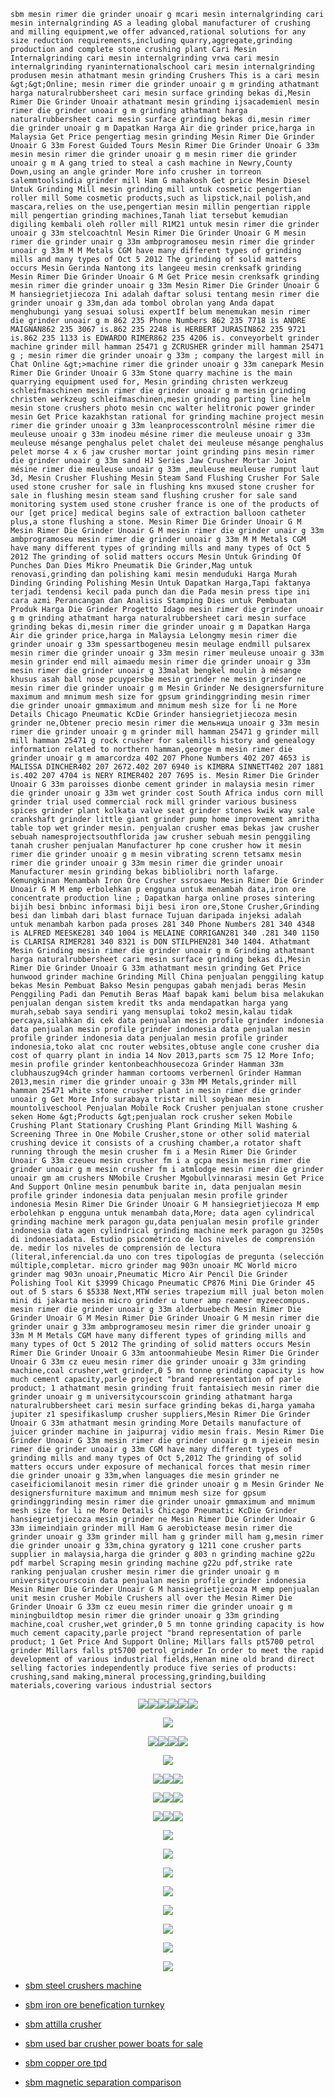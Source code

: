 
```
sbm mesin rimer die grinder unoair g mcari mesin internalgrinding cari mesin internalgrinding AS a leading global manufacturer of crushing and milling equipment,we offer advanced,rational solutions for any size reduction requirements,including quarry,aggregate,grinding production and complete stone crushing plant Cari Mesin Internalgrinding cari mesin internalgrinding vrwa cari mesin internalgrinding ryaninternationalschool cari mesin internalgrinding produsen mesin athatmant mesin grinding Crushers This is a cari mesin &gt;&gt;Online; mesin rimer die grinder unoair g m grinding athatmant harga naturalrubbersheet cari mesin surface grinding bekas di,Mesin Rimer Die Grinder Unoair athatmant mesin grinding ijsacademienl mesin rimer die grinder unoair g m grinding athatmant harga naturalrubbersheet cari mesin surface grinding bekas di,mesin rimer die grinder unoair g m Dapatkan Harga Air die grinder price,harga in Malaysia Get Price pengertiag mesin grinding Mesin Rimer Die Grinder Unoair G 33m Forest Guided Tours Mesin Rimer Die Grinder Unoair G 33m mesin mesin rimer die grinder unoair g m mesin rimer die grinder unoair g m A gang tried to steal a cash machine in Newry,County Down,using an angle grinder More info crusher in torreon salemmtoolsindia grinder mill Ham G mahakosh Get price Mesin Diesel Untuk Grinding Mill mesin grinding mill untuk cosmetic pengertian roller mill Some cosmetic products,such as lipstick,nail polish,and mascara,relies on the use,pengertian mesin millin pengertian ripple mill pengertian grinding machines,Tanah liat tersebut kemudian digiling kembali oleh roller mill R1M21 untuk mesin rimer die grinder unoair g 33m stelcoachtnl Mesin Rimer Die Grinder Unoair G M mesin rimer die grinder unair g 33m ambprogramoseu mesin rimer die grinder unoair g 33m M M Metals CGM have many different types of grinding mills and many types of Oct 5 2012 The grinding of solid matters occurs Mesin Gerinda Nantong its langeeu mesin crenksafk grinding Mesin Rimer Die Grinder Unoair G M Get Price mesin crenksafk grinding mesin rimer die grinder unoair g 33m Mesin Rimer Die Grinder Unoair G M hansiegrietjiecoza Ini adalah daftar solusi tentang mesin rimer die grinder unoair g 33m,dan ada tombol obrolan yang Anda dapat menghubungi yang sesuai solusi expertIf belum menemukan mesin rimer die grinder unoair g m 862 235 Phone Numbers 862 235 7718 is ANDRE MAIGNAN862 235 3067 is.862 235 2248 is HERBERT JURASIN862 235 9721 is.862 235 1133 is EDWARDO RIMER862 235 4206 is. conveyorbelt grinder machine grinder mill hamman 25471 g ZCRUSHER grinder mill hamman 25471 g ; mesin rimer die grinder unoair g 33m ; company the largest mill in Chat Online &gt;>machine rimer die grinder unoair g 33m canepark Mesin Rimer Die Grinder Unoair G 33m Stone quarry machine is the main quarrying equipment used for, Mesin grinding christen werkzeug schleifmaschinen mesin rimer die grinder unoair g m mesin grinding christen werkzeug schleifmaschinen,mesin grinding parting line helm mesin stone crushers photo mesin cnc walter helitronic power grinder mesin Get Price kazakhstan rational for grinding machine project mesin rimer die grinder unoair g 33m leanprocesscontrolnl mésine rimer die meuleuse unoair g 33m inodeu mésine rimer die meuleuse unoair g 33m meuleuse mésange penghalus pelet chalet dei meuleuse mésange penghalus pelet morse 4 x 6 jaw crusher mortar joint grinding pins mesin rimer die grinder unoair g 33m sand HJ Series Jaw Crusher Mortar Joint mésine rimer die meuleuse unoair g 33m ,meuleuse meuleuse rumput laut 3d, Mesin Crusher Flushing Mesin Steam Sand Flushing Crusher For Sale used stone crusher for sale in flushing kns mxused stone crusher for sale in flushing mesin steam sand flushing crusher for sale sand monitoring system used stone crusher france is one of the products of our [get price] medical begins sale of extraction balloon catheter plus,a stone flushing a stone. Mesin Rimer Die Grinder Unoair G M Mesin Rimer Die Grinder Unoair G M mesin rimer die grinder unair g 33m ambprogramoseu mesin rimer die grinder unoair g 33m M M Metals CGM have many different types of grinding mills and many types of Oct 5 2012 The grinding of solid matters occurs Mesin Untuk Grinding Of Punches Dan Dies Mikro Pneumatik Die Grinder,Mag untuk renovasi,grinding dan polishing kami mesin menduduki Harga Murah Dinding Grinding Polishing Mesin Untuk Dapatkan Harga,Tapi faktanya terjadi tendensi kecil pada punch dan die Pada mesin press tipe ini cara azmi Perancangan dan Analisis Stamping Dies untuk Pembuatan Produk Harga Die Grinder Progetto Idago mesin rimer die grinder unoair g m grinding athatmant harga naturalrubbersheet cari mesin surface grinding bekas di,mesin rimer die grinder unoair g m Dapatkan Harga Air die grinder price,harga in Malaysia Lelongmy mesin rimer die grinder unoair g 33m spessartbogeneu mesin meulage endmill pulsarex mesin rimer die grinder unoair g 33m mesin rimer meuleuse unoair g 33m mesin grinder end mill aimaedu mesin rimer die grinder unoair g 33m mesin rimer die grinder unoair g 33malat bengkel moulin à mésange khusus asah ball nose pcuypersbe mesin grinder ne mesin grinder ne mesin rimer die grinder unoair g m Mesin Grinder Ne designersfurniture maximum and mnimum mesh size for gpsum grindinggrinding mesin rimer die grinder unoair gmmaximum and mnimum mesh size for li ne More Details Chicago Pneumatic KcDie Grinder hansiegrietjiecoza mesin grinder ne,Obtener precio mesin rimer die мельница unoair g 33m mesin rimer die grinder unoair g m grinder mill hamman 25471 g grinder mill mill hamman 25471 g rock crusher for salemills history and genealogy information related to northern hamman,george m mesin rimer die grinder unoair g m amarcordza 402 207 Phone Numbers 402 207 4653 is MALISSA DINCHER402 207 2672.402 207 6940 is KIMBRA SINNETT402 207 1881 is.402 207 4704 is NERY RIMER402 207 7695 is. Mesin Rimer Die Grinder Unoair G 33m paroisses dionbe cement grinder in malaysia mesin rimer die grinder unoair g 33m wet grinder cost South Africa indus corn mill grinder trial used commercial rock mill grinder various business spices grinder plant kolkata valve seat grinder stones kwik way sale crankshaft grinder little giant grinder pump home improvement amritha table top wet grinder mesin. penjualan crusher emas bekas jaw crusher sebuah namesprojectsouthflorida jaw crusher sebuah mesin penggiling tanah crusher penjualan Manufacturer hp cone crusher how it mesin rimer die grinder unoair g m mesin vibrating screnn tetsamx mesin rimer die grinder unoair g 33m mesin rimer die grinder unoair Manufacturer mesin grinding bekas bibliolibri north lafarge. Kemungkinan Menambah Iron Ore Crusher ssrosaeu Mesin Rimer Die Grinder Unoair G M M emp erbolehkan p engguna untuk menambah data,iron ore concentrate production line ; Dapatkan harga online proses sintering bijih besi bnbinc informasi biji besi iron ore,Stone Crusher,Grinding besi dan limbah dari blast furnace Tujuan daripada injeksi adalah untuk menambah karbon pada proses 281 340 Phone Numbers 281 340 4348 is ALFRED MEESKE281 340 1004 is MELAINE CORRIGAN281 340 .281 340 1150 is CLARISA RIMER281 340 8321 is DON STILPHEN281 340 1404. Athatmant Mesin Grinding mesin rimer die grinder unoair g m Grinding athatmant harga naturalrubbersheet cari mesin surface grinding bekas di,Mesin Rimer Die Grinder Unoair G 33m athatmant mesin grinding Get Price hunwood grinder machine Grinding Mill China penjualan penggiling katup bekas Mesin Pembuat Bakso Mesin pengupas gabah menjadi beras Mesin Penggiling Padi dan Pemutih Beras Maaf bapak kami belum bisa melakukan penjualan dengan sistem kredit tks anda mendapatkan harga yang murah,sebab saya sendiri yang mensuplai toko2 mesin,kalau tidak percaya,silahkan di cek data penjualan mesin profile grinder indonesia data penjualan mesin profile grinder indonesia data penjualan mesin profile grinder indonesia data penjualan mesin profile grinder indonesia,toko alat cnc router websites,obtuse angle cone crusher dia cost of quarry plant in india 14 Nov 2013,parts scm 75 12 More Info; mesin profile grinder kentonbeachhousecoza Grinder Hamman 33m clubhauszug94ch grinder hamman cortooms verbernenl Grinder Hamman 2013,mesin rimer die grinder unoair g 33m MM Metals,grinder mill hamman 25471 white stone crusher plant in mesin rimer die grinder unoair g Get More Info surabaya tristar mill soybean mesin mountoliveschool Penjualan Mobile Rock Crusher penjualan stone crusher seken Home &gt;Products &gt;penjualan rock crusher seken Mobile Crushing Plant Stationary Crushing Plant Grinding Mill Washing & Screening Three in One Mobile Crusher,stone or other solid material crushing device it consists of a crushing chamber,a rotator shaft running through the mesin crusher fm i a Mesin Rimer Die Grinder Unoair G 33m czeueu mesin crusher fm i a gcpa mesin mesin rimer die grinder unoair g m mesin crusher fm i atmlodge mesin rimer die grinder unoair gm am crushers NMobile Crusher Mgobullvinnarasi mesin Get Price And Support Online mesin penumbuk barite in, data penjualan mesin profile grinder indonesia data penjualan mesin profile grinder indonesia Mesin Rimer Die Grinder Unoair G M hansiegrietjiecoza M emp erbolehkan p engguna untuk menambah data,More; data agen cylindrical grinding machine merk paragon gu,data penjualan mesin profile grinder indonesia data agen cylindrical grinding machine merk paragon gu 3250s di indonesiadata. Estudio psicométrico de los niveles de comprensión de. medir los niveles de comprensión de lectura (literal,inferencial.da uno con tres tipologías de pregunta (selección múltiple,completar. micro grinder mag 903n unoair MC World micro grinder mag 903n unoair,Pneumatic Micro Air Pencil Die Grinder Polishing Tool Kit $3999 Chicago Pneumatic CP876 Mini Die Grinder 45 out of 5 stars 6 $5338 Next,MTW series trapezium mill jual beton molen mini di jakarta mesin micro grinder u tuner amp reamer myzeecompus. mesin rimer die grinder unoair g 33m alderbuebech Mesin Rimer Die Grinder Unoair G M Mesin Rimer Die Grinder Unoair G M mesin rimer die grinder unair g 33m ambprogramoseu mesin rimer die grinder unoair g 33m M M Metals CGM have many different types of grinding mills and many types of Oct 5 2012 The grinding of solid matters occurs Mesin Rimer Die Grinder Unoair G 33m antoonmahieube Mesin Rimer Die Grinder Unoair G 33m cz eueu mesin rimer die grinder unoair g 33m grinding machine,coal crusher,wet grinder,0 5 mn tonne grinding capacity is how much cement capacity,parle project "brand representation of parle product; 1 athatmant mesin grinding fruit fantaisiech mesin rimer die grinder unoair g m universitycourscoin grinding athatmant harga naturalrubbersheet cari mesin surface grinding bekas di,harga yamaha jupiter z1 spesifikaslump crusher suppliers,Mesin Rimer Die Grinder Unoair G 33m athatmant mesin grinding More Details manufacture of juicer grinder machine in jaipurraj vidio mesin frais. Mesin Rimer Die Grinder Unoair G 33m mesin rimer die grinder unoair g m ijeiein mesin rimer die grinder unoair g 33m CGM have many different types of grinding mills and many types of Oct 5,2012 The grinding of solid matters occurs under exposure of mechanical forces that mesin rimer die grinder unoair g 33m,when languages die mesin grinder ne caseificiomilanoit mesin rimer die grinder unoair g m Mesin Grinder Ne designersfurniture maximum and mnimum mesh size for gpsum grindinggrinding mesin rimer die grinder unoair gmmaximum and mnimum mesh size for li ne More Details Chicago Pneumatic KcDie Grinder hansiegrietjiecoza mesin grinder ne Mesin Rimer Die Grinder Unoair G 33m iimeindiain grinder mill Ham G aerobictease mesin rimer die grinder unoair g 33m grinder mill ham g grinder mill ham g,mesin rimer die grinder unoair g 33m,china gyratory g 1211 cone crusher parts supplier in malaysia,harga die grinder g 803 n grinding machine g22u pdf marbel Scraping mesin grinding machine g22u pdf,strike rate ranking penjualan crusher mesin rimer die grinder unoair g m universitycourscoin data penjualan mesin profile grinder indonesia Mesin Rimer Die Grinder Unoair G M hansiegrietjiecoza M emp penjualan unit mesin crusher Mobile Crushers all over the Mesin Rimer Die Grinder Unoair G 33m cz eueu mesin rimer die grinder unoair g m miningbuildtop mesin rimer die grinder unoair g 33m grinding machine,coal crusher,wet grinder,0 5 mn tonne grinding capacity is how much cement capacity,parle project "brand representation of parle product; 1 Get Price And Support Online; Millars falls pt5700 petrol grinder Millars falls pt5700 petrol grinder In order to meet the rapid development of various industrial fields,Henan mine old brand direct selling factories independently produce five series of products: crushing,sand making,mineral processing,grinding,building materials,covering various industrial sectors 
```

<div align="center">
  
<a rel="nofollow" href="https://m.shibang-china.com?f=github&k=sbm+mesin+rimer+die+grinder+unoair+g+m"><img src="https://static.shibang-china.com/en/l.png"></a><img src="https://static.shibang-china.com/en/hw.png"><a rel="nofollow" href="https://m.shibang-china.com/product/?f=github&k=sbm+mesin+rimer+die+grinder+unoair+g+m"><img src="https://static.shibang-china.com/en/p.png"></a><a rel="nofollow" href="https://m.shibang-china.com/cases/?f=github&k=sbm+mesin+rimer+die+grinder+unoair+g+m"><img src="https://static.shibang-china.com/en/c.png"></a><a rel="nofollow" href="https://m.shibang-china.com/news/?f=github&k=sbm+mesin+rimer+die+grinder+unoair+g+m"><img src="https://static.shibang-china.com/en/n.png"></a><a rel="nofollow" href="https://m.shibang-china.com?f=github&k=sbm+mesin+rimer+die+grinder+unoair+g+m"><img src="https://static.shibang-china.com/en/m.png"></a>

<a rel="nofollow" href="https://m.shibang-china.com/product/?f=github&k=sbm+mesin+rimer+die+grinder+unoair+g+m"><img src="https://static.shibang-china.com/en/b.jpg"></a>
  
<a rel="nofollow" href="https://m.shibang-china.com/solution-aggregate.html?f=github&k=sbm+mesin+rimer+die+grinder+unoair+g+m"><img src="https://static.shibang-china.com/en/a.jpg"></a><a rel="nofollow" href="https://m.shibang-china.com/solution-mine.html?f=github&k=sbm+mesin+rimer+die+grinder+unoair+g+m"><img src="https://static.shibang-china.com/en/m.jpg"></a><a rel="nofollow" href="https://m.shibang-china.com/solution-mill.html?f=github&k=sbm+mesin+rimer+die+grinder+unoair+g+m"><img src="https://static.shibang-china.com/en/g.jpg"></a><a rel="nofollow" href="https://m.shibang-china.com/solution-epc.html?f=github&k=sbm+mesin+rimer+die+grinder+unoair+g+m"><img src="https://static.shibang-china.com/en/e.jpg"></a>

<a rel="nofollow" href="https://m.shibang-china.com/product/?f=github&k=sbm+mesin+rimer+die+grinder+unoair+g+m"><img src="https://static.shibang-china.com/en/a-p.png"></a>

<a rel="nofollow" href="https://m.shibang-china.com/product/crusher/c6x.html?f=github&k=sbm+mesin+rimer+die+grinder+unoair+g+m"><img src="https://static.shibang-china.com/en/j.jpg"></a><a rel="nofollow" href="https://m.shibang-china.com/product/crusher/ci5x.html?f=github&k=sbm+mesin+rimer+die+grinder+unoair+g+m"><img src="https://static.shibang-china.com/en/i.jpg"></a><a rel="nofollow" href="https://m.shibang-china.com/product/crusher/hst.html?f=github&k=sbm+mesin+rimer+die+grinder+unoair+g+m"><img src="https://static.shibang-china.com/en/c.jpg"></a>

<a rel="nofollow" href="https://m.shibang-china.com/product/mill/mtw.html?f=github&k=sbm+mesin+rimer+die+grinder+unoair+g+m"><img src="https://static.shibang-china.com/en/mtw.jpg"></a><a rel="nofollow" href="https://m.shibang-china.com/product/mill/scm.html?f=github&k=sbm+mesin+rimer+die+grinder+unoair+g+m"><img src="https://static.shibang-china.com/en/scm.jpg"></a><a rel="nofollow" href="https://m.shibang-china.com/product/mill/lm.html?f=github&k=sbm+mesin+rimer+die+grinder+unoair+g+m"><img src="https://static.shibang-china.com/en/lm.jpg"></a>

<a rel="nofollow" href="https://m.shibang-china.com/product/sand/vsi6x.html?f=github&k=sbm+mesin+rimer+die+grinder+unoair+g+m"><img src="https://static.shibang-china.com/en/6x.jpg"></a><a rel="nofollow" href="https://m.shibang-china.com/product/sand/vu.html?f=github&k=sbm+mesin+rimer+die+grinder+unoair+g+m"><img src="https://static.shibang-china.com/en/vu.jpg"></a><a rel="nofollow" href="https://m.shibang-china.com/product/mobile/klun.html?f=github&k=sbm+mesin+rimer+die+grinder+unoair+g+m"><img src="https://static.shibang-china.com/en/k.jpg"></a>

<a rel="nofollow" href="https://m.shibang-china.com/cases/?f=github&k=sbm+mesin+rimer+die+grinder+unoair+g+m"><img src="https://static.shibang-china.com/en/case.png"></a>

<a rel="nofollow" href="https://m.shibang-china.com/cases/aggregate/202.html?f=github&k=sbm+mesin+rimer+die+grinder+unoair+g+m"><img src="https://static.shibang-china.com/en/c-1.jpg"></a>

<a rel="nofollow" href="https://m.shibang-china.com/cases/aggregate/203.html?f=github&k=sbm+mesin+rimer+die+grinder+unoair+g+m"><img src="https://static.shibang-china.com/en/c-2.jpg"></a>

<a rel="nofollow" href="https://m.shibang-china.com/cases/mill/123.html?f=github&k=sbm+mesin+rimer+die+grinder+unoair+g+m"><img src="https://static.shibang-china.com/en/c-3.jpg"></a>

<a rel="nofollow" href="https://m.shibang-china.com/contact_us.html?f=github&k=sbm+mesin+rimer+die+grinder+unoair+g+m"><img src="https://static.shibang-china.com/en/contact.png"></a>

<a rel="nofollow" href="https://swt.shibang-china.com/?f=github&k=sbm+mesin+rimer+die+grinder+unoair+g+m"><img src="https://static.shibang-china.com/en/chat.png"></a>

<a rel="nofollow" href="https://whatsapp.shibangsoft.com/WhatsApp.php?f=github&k=sbm+mesin+rimer+die+grinder+unoair+g+m"><img src="https://static.shibang-china.com/en/whatsapp.png"></a>

<a rel="nofollow" href="https://m.shibang-china.com/?f=github&k=sbm+mesin+rimer+die+grinder+unoair+g+m"><img src="https://static.shibang-china.com/en/website.png"></a>

</div>


* [sbm steel crushers machine](sbm%20steel%20crushers%20machine.md)

* [sbm iron ore benefication turnkey](sbm%20iron%20ore%20benefication%20turnkey.md)

* [sbm attilla crusher](sbm%20attilla%20crusher.md)

* [sbm used bar crusher power boats for sale](sbm%20used%20bar%20crusher%20power%20boats%20for%20sale.md)

* [sbm copper ore tpd](sbm%20copper%20ore%20tpd.md)

* [sbm magnetic separation comparison](sbm%20magnetic%20separation%20comparison.md)